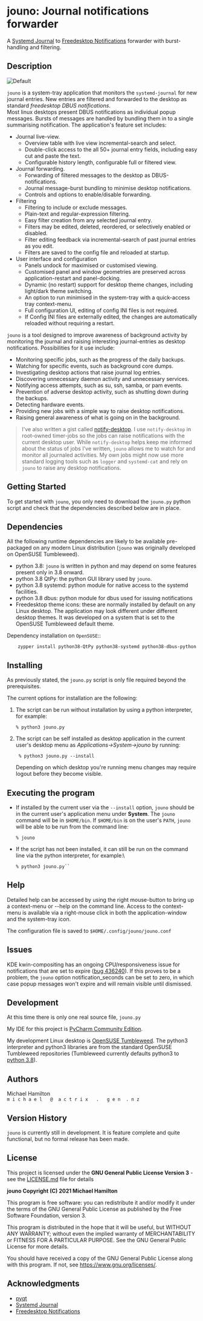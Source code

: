 jouno: Journal notifications forwarder
======================================

A [Systemd Journal](https://www.freedesktop.org/software/systemd/man/systemd-journald.service.html) 
to [Freedesktop Notifications](https://specifications.freedesktop.org/notification-spec/latest/ar01s09.html) 
forwarder with burst-handling and filtering.

Description
-----------

![Default](screen-shots/Screenshot_Large.png) 

``jouno`` is a system-tray application that monitors the ``systemd-journal`` for new journal entries.
New entries are filtered and forwarded to the desktop as standard *freedesktop DBUS notifications*.  
Most linux desktops present DBUS notifications as individual popup messages.  Bursts of messages are handled 
by bundling them in to a single summarising notification. The application's feature set includes:

 * Journal live-view.
   + Overview table with live view incremental-search and select.
   + Double-click access to the all 50+ journal entry fields, including easy cut and paste the text.
   + Configurable history length, configurable full or filtered view.
 * Journal forwarding.
   + Forwarding of filtered messages to the desktop as DBUS-notifications.
   + Journal message-burst bundling to minimise desktop notifications.
   + Controls and options to enable/disable forwarding.
 * Filtering
   + Filtering to include or exclude messages.
   + Plain-text and regular-expression filtering.
   + Easy filter creation from any selected journal entry.
   + Filters may be edited, deleted, reordered, or selectively enabled or disabled.
   + Filter editing feedback via incremental-search of past journal entries as you edit.
   + Filters are saved to the config file and reloaded at startup.
 * User interface and configuration
   + Panels undock for maximised or customised viewing.
   + Customised panel and window geometries are preserved across application-restart and panel-docking.
   + Dynamic (no restart) support for desktop theme changes, including light/dark theme switching.
   + An option to run minimised in the system-tray with a quick-access tray context-menu.
   + Full configuration UI, editing of config INI files is not required.
   + If Config INI files are externally edited, the changes are automatically reloaded without requiring a restart.

``jouno`` is a tool designed to improve awareness of background activity by monitoring
the journal and raising interesting journal-entries as desktop notifications.  Possibilities for 
it use include:

 * Monitoring specific jobs, such as the progress of the daily backups.
 * Watching for specific events, such as background core dumps.
 * Investigating desktop actions that raise journal log entries.
 * Discovering unnecessary daemon activity and unnecessary services.
 * Notifying access attempts, such as su, ssh, samba, or pam events.
 * Prevention of adverse desktop activity, such as shutting down during the backups.
 * Detecting hardware events. 
 * Providing new jobs with a simple way to raise desktop notifications.
 * Raising general awareness of what is going on in the background.


> I've also written a gist called [notify-desktop](https://gist.github.com/digitaltrails/26aad3282d8739db1de8bc2e59c812eb).
> I use ``notify-desktop`` in root-owned timer-jobs so the jobs can raise notifications with 
> the current desktop user.   While ``notify-desktop`` helps keep me informed about the
> status of jobs I've written, ``jouno`` allows me to watch for and monitor all journaled 
> activities.  My own jobs might now use more standard logging tools such as ``logger`` 
> and ``systemd-cat`` and rely on ``jouno`` to raise any desktop notifications.


Getting Started
---------------


To get started with ``jouno``, you only need to download the ``jouno.py`` python script and
check that the dependencies described below are in place. 


Dependencies
------------

All the following runtime dependencies are likely to be available pre-packaged on any modern Linux distribution 
(``jouno`` was originally developed on OpenSUSE Tumbleweed).

* python 3.8: ``jouno`` is written in python and may depend on some features present only in 3.8 onward.
* python 3.8 QtPy: the python GUI library used by ``jouno``.
* python 3.8 systemd: python module for native access to the systemd facilities.
* python 3.8 dbus: python module for dbus used for issuing notifications
* Freedesktop theme icons: these are normally installed by default on any Linux desktop.
  The application may look different under different desktop themes. It was developed on a 
  system that is set to the OpenSUSE Tumbleweed default theme. 

Dependency installation on ``OpenSUSE``::

        zypper install python38-QtPy python38-systemd python38-dbus-python

Installing
----------

As previously stated, the ``jouno.py`` script is only file required beyond the prerequisites. 

The current options for installation are the following:

1. The script can be run without installation by using a python interpreter, for example:
   ```
   % python3 jouno.py
   ```
2. The script can be self installed as desktop application in the current user's desktop menu 
   as *Applications->System->jouno* by running:
   ```
    % python3 jouno.py --install
   ```
      Depending on which desktop you're running menu changes may require logout before they become visible.


Executing the program
---------------------

* If installed by the current user via the ``--install`` option, ``jouno`` should be in
  the current user's application menu under **System**. The ``jouno`` command will be in ``$HOME/bin``.
  If ``$HOME/bin`` is on the user's ``PATH``, ``jouno`` will be able to be run from the command
  line:
  ```
  % jouno
  ```
* If the script has not been installed, it can still be run on the command line via the python interpreter, 
  for example:\
  ```
  % python3 jouno.py``
  ```

Help
----

Detailed help can be accessed by using the right mouse-button to bring up a context-menu or --help on the 
command line.  Access to the context-menu is available via a right-mouse click in both the application-window 
and the system-tray icon.

The configuration file is saved to `$HOME/.config/jouno/jouno.conf`

Issues
------

KDE kwin-compositing has an ongoing CPU/responsiveness issue for notifications that are set to expire ([bug 436240](https://bugs.kde.org/show_bug.cgi?id=436240)).
If this proves to be a problem, the ``jouno`` option notification_seconds can be set to zero, in 
which case popup messages won't expire and will remain visible until dismissed.  

Development
-----------

At this time there is only one real source file, ``jouno.py``

My IDE for this project is [PyCharm Community Edition](https://www.jetbrains.com/pycharm/).

My development Linux desktop is [OpenSUSE Tumbleweed](https://get.opensuse.org/tumbleweed/). The python3
interpreter and python3 libraries are from the standard OpenSUSE Tumbleweed repositories (Tumbleweed currently
defaults python3 to [python 3.8](https://www.python.org/downloads/release/python-380/)).

Authors
-------

Michael Hamilton\
``m i c h a e l   @  a c t r i x   .   g e n  . n z``


Version History
---------------

``jouno`` is currently still in development. It is feature complete and quite functional, but no formal release 
has been made.


License
-------

This project is licensed under the **GNU General Public License Version 3** - see the [LICENSE.md](LICENSE.md) file 
for details

**jouno Copyright (C) 2021 Michael Hamilton**

This program is free software: you can redistribute it and/or modify it
under the terms of the GNU General Public License as published by the
Free Software Foundation, version 3.

This program is distributed in the hope that it will be useful, but
WITHOUT ANY WARRANTY; without even the implied warranty of MERCHANTABILITY
or FITNESS FOR A PARTICULAR PURPOSE. See the GNU General Public License for
more details.

You should have received a copy of the GNU General Public License along
with this program. If not, see <https://www.gnu.org/licenses/>.

## Acknowledgments

* [pyqt](https://riverbankcomputing.com/software/pyqt/)
* [Systemd Journal](https://www.freedesktop.org/software/systemd/man/systemd-journald.service.html) 
* [Freedesktop Notifications](https://specifications.freedesktop.org/notification-spec/latest/ar01s09.html)